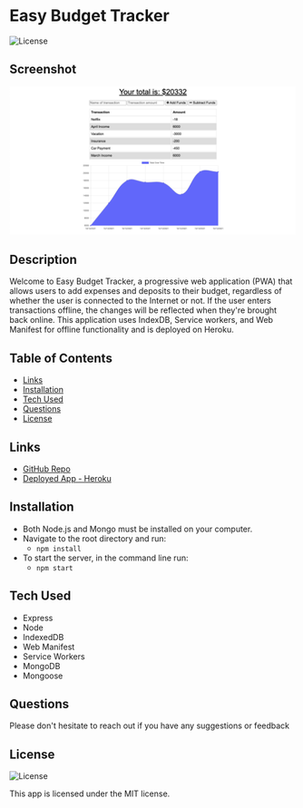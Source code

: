 # Easy Budget Tracker

![License](https://img.shields.io/badge/License%3A-MIT-green.svg)

## Screenshot

![Screenshot](docs/budget-tracker-screenshot.png)

## Description

Welcome to Easy Budget Tracker, a progressive web application (PWA) that allows users to add expenses and deposits to their budget, regardless of whether the user is connected to the Internet or not. If the user enters transactions offline, the changes will be reflected when they're brought back online. This application uses IndexDB, Service workers, and Web Manifest for offline functionality and is deployed on Heroku.

## Table of Contents

- [Links](#links)
- [Installation](#installation)
- [Tech Used](#tech-used)
- [Questions](#questions)
- [License](#license)

## Links

- [GitHub Repo](https://github.com/mjos7/easy-budget-tracker)
- [Deployed App - Heroku](https://desolate-brushlands-46331.herokuapp.com/)

## Installation

- Both Node.js and Mongo must be installed on your computer.
- Navigate to the root directory and run:
  - `npm install`
- To start the server, in the command line run:
  - `npm start`

## Tech Used

- Express
- Node
- IndexedDB
- Web Manifest
- Service Workers
- MongoDB
- Mongoose

## Questions

Please don't hesitate to reach out if you have any suggestions or feedback

## License

![License](https://img.shields.io/badge/License%3A-MIT-green.svg)

This app is licensed under the MIT license.
